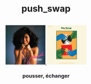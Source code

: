 <div align="center">
  <h1>push_swap</h1>
</div>

<div align="center">
  <br>
  <a href=https://open.spotify.com/album/5CXBCsYUVcbeFHisHsBfnA> <img src=https://github.com/barondugroove/push_swap/blob/main/srcs/push.jpeg width="25%">
  </a> </img>
  <a href=https://open.spotify.com/album/3QMXn3sJPdERrf5dJWawft> <img src=https://github.com/barondugroove/push_swap/blob/main/srcs/swap2.jpeg width="25%">
  </a> </img>
  <h3>pousser, échanger</h3>
</div>
